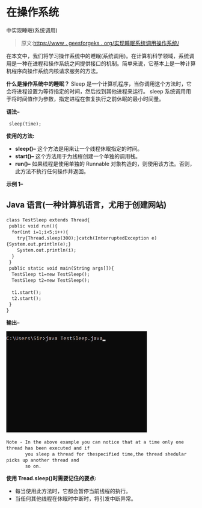 # 在操作系统

中实现睡眠(系统调用)

> 原文:[https://www . geesforgeks . org/实现睡眠系统调用操作系统/](https://www.geeksforgeeks.org/implementation-of-sleep-system-call-in-os/)

在本文中，我们将学习操作系统中的睡眠(系统调用)。在计算机科学领域，系统调用是一种在进程和操作系统之间提供接口的机制。简单来说，它基本上是一种计算机程序向操作系统内核请求服务的方法。

**什么是操作系统中的睡眠？**
Sleep 是一个计算机程序，当你调用这个方法时，它会将进程设置为等待指定的时间，然后找到其他进程来运行。
sleep 系统调用用于将时间值作为参数，指定进程在恢复执行之前休眠的最小时间量。

**语法–**

```
 sleep(time);
```

**使用的方法:**

*   **sleep()–**
    这个方法是用来让一个线程休眠指定的时间。
*   **start()–**
    这个方法用于为线程创建一个单独的调用栈。
*   **run()–**
    如果线程是使用单独的 Runnable 对象构造的，则使用该方法。否则，此方法不执行任何操作并返回。

**示例 1–**

## Java 语言(一种计算机语言，尤用于创建网站)

```
class TestSleep extends Thread{ 
 public void run(){ 
  for(int i=1;i<5;i++){ 
    try{Thread.sleep(300);}catch(InterruptedException e){System.out.println(e);} 
    System.out.println(i); 
  } 
 } 
 public static void main(String args[]){ 
  TestSleep t1=new TestSleep(); 
  TestSleep t2=new TestSleep(); 

  t1.start(); 
  t2.start(); 
 } 
} 

```

**输出–**

![](img/a7e37b2dc0240bae2a3c82b85f67a33e.png)

```
Note - In the above example you can notice that at a time only one thread has been executed and if 
       you sleep a thread for thespecified time,the thread shedular picks up another thread and 
       so on.
```

**使用 Tread.sleep()时需要记住的要点:**

*   每当使用此方法时，它都会暂停当前线程的执行。
*   当任何其他线程在休眠时中断时，将引发中断异常。